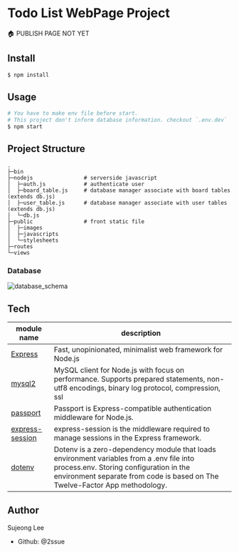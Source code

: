 # Todo List WebPage Project

🏠 PUBLISH PAGE NOT YET

## Install
```bash
$ npm install
```

## Usage
```bash
# You have to make env file before start.
# This project don't inform database information. checkout `.env.dev`
$ npm start
```

## Project Structure
```
.
├─bin
├─nodejs                # serverside javascript
│  ├─auth.js            # authenticate user 
│  ├─board_table.js     # database manager associate with board tables (extends db.js)
│  ├─user_table.js      # database manager associate with user tables (extends db.js)
│  └─db.js              
├─public                # front static file
│  ├─images
│  ├─javascripts
│  └─stylesheets
├─routes
└─views
```
### Database
![database_schema](https://user-images.githubusercontent.com/42017052/66389294-05864d80-ea03-11e9-8647-950327f47be4.png)

## Tech
module name|description|
---|---|
[Express](https://expressjs.com/)|Fast, unopinionated, minimalist web framework for Node.js|
[mysql2](https://www.npmjs.com/package/mysql2)|MySQL client for Node.js with focus on performance. Supports prepared statements, non-utf8 encodings, binary log protocol, compression, ssl|
[passport](https://www.npmjs.com/package/passport)|Passport is Express-compatible authentication middleware for Node.js.|
[express-session](https://www.npmjs.com/package/express-session)|express-session is the middleware required to manage sessions in the Express framework.|
[dotenv](https://www.npmjs.com/package/dotenv)|Dotenv is a zero-dependency module that loads environment variables from a .env file into process.env. Storing configuration in the environment separate from code is based on The Twelve-Factor App methodology.|

## Author
Sujeong Lee
- Github: @2ssue